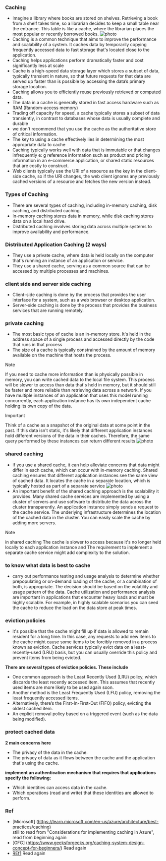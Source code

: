 ### Caching
- Imagine a library where books are stored on shelves. Retrieving a book from a shelf takes time, so a librarian decides to keep a small table near the entrance. This table is like a cache, where the librarian places the most popular or recently borrowed books.
![photo](https://media.geeksforgeeks.org/wp-content/uploads/20240110183740/Cache-Working.jpg)
- Caching is a common technique that aims to improve the performance and scalability of a system. It caches data by temporarily copying frequently accessed data to fast storage that's located close to the application.
- Caching helps applications perform dramatically faster and cost significantly less at scale
- Cache is a high-speed data storage layer which stores a subset of data, typically transient in nature, so that future requests for that data are served up faster than is possible by accessing the data’s primary storage location.
- Caching allows you to efficiently reuse previously retrieved or computed data.
- The data in a cache is generally stored in fast access hardware such as RAM (Random-access memory) 
- Trading off capacity for speed, a cache typically stores a subset of data transiently, in contrast to databases whose data is usually complete and durable
- we don't recommend that you use the cache as the authoritative store of critical information. 
- The key to using a cache effectively lies in determining the most appropriate data to cache
- Caching typically works well with data that is immutable or that changes infrequently e: g reference information such as product and pricing information in an e-commerce application, or shared static resources that are costly to construct.
- Web clients typically use the URI of a resource as the key in the client-side cache, so if the URI changes, the web client ignores any previously cached versions of a resource and fetches the new version instead.
### Types of Caching
- There are several types of caching, including in-memory caching, disk caching, and distributed caching.
- In-memory caching stores data in memory, while disk caching stores data on a local hard drive.
- Distributed caching involves storing data across multiple systems to improve availability and performance.
### Distributed Application Caching (2 ways)
- They use a private cache, where data is held locally on the computer that's running an instance of an application or service.
- They use a shared cache, serving as a common source that can be accessed by multiple processes and machines.
### client side and server side caching
- Client-side caching is done by the process that provides the user interface for a system, such as a web browser or desktop application.
- Server-side caching is done by the process that provides the business services that are running remotely.
### private caching
- The most basic type of cache is an in-memory store. It's held in the address space of a single process and accessed directly by the code that runs in that process
-  The size of a cache is typically constrained by the amount of memory available on the machine that hosts the process.
> [!NOTE]
> If you need to cache more information than is physically possible in memory, you can write cached data to the local file system. This process will be slower to access than data that's held in memory, but it should still be faster and more reliable than retrieving data across a network.
> If you have multiple instances of an application that uses this model running concurrently, each application instance has its own independent cache holding its own copy of the data.

> [!IMPORTANT]
> Think of a cache as a snapshot of the original data at some point in the past. If this data isn't static, it's likely that different application instances hold different versions of the data in their caches. Therefore, the same query performed by these instances can return different results
![photo](https://learn.microsoft.com/en-us/azure/architecture/best-practices/images/caching/figure1.png)
### shared caching
- If you use a shared cache, it can help alleviate concerns that data might differ in each cache, which can occur with in-memory caching. Shared caching ensures that different application instances see the same view of cached data. It locates the cache in a separate location, which is typically hosted as part of a separate service
![photo](https://learn.microsoft.com/en-us/azure/architecture/best-practices/images/caching/figure2.png)
- An important benefit of the shared caching approach is the scalability it provides. Many shared cache services are implemented by using a cluster of servers and use software to distribute the data across the cluster transparently. An application instance simply sends a request to the cache service. The underlying infrastructure determines the location of the cached data in the cluster. You can easily scale the cache by adding more servers.
> [!NOTE]
> in shared caching The cache is slower to access because it's no longer held locally to each application instance and The requirement to implement a separate cache service might add complexity to the solution.
### to know what data is best to cache
- carry out performance testing and usage analysis to determine whether prepopulating or on-demand loading of the cache, or a combination of both, is appropriate. The decision should be based on the volatility and usage pattern of the data. Cache utilization and performance analysis are important in applications that encounter heavy loads and must be highly scalable. For example, in highly scalable scenarios you can seed the cache to reduce the load on the data store at peak times.
### eviction policies
- it's possible that the cache might fill up if data is allowed to remain resident for a long time. In this case, any requests to add new items to the cache might cause some items to be forcibly removed in a process known as eviction. Cache services typically evict data on a least-recently-used (LRU) basis, but you can usually override this policy and prevent items from being evicted.

**There are several types of eviction policies. These include**
- One common approach is the Least Recently Used (LRU) policy, which discards the least recently accessed item. This assumes that recently used items are more likely to be used again soon.
- Another method is the Least Frequently Used (LFU) policy, removing the least frequently accessed items.
- Alternatively, there’s the First-In-First-Out (FIFO) policy, evicting the oldest cached item.
- An explicit removal policy based on a triggered event (such as the data being modified).

### protect cached data
**2 main concerns here**
- The privacy of the data in the cache.
- The privacy of data as it flows between the cache and the application that's using the cache.

**implement an authentication mechanism that requires that applications specify the following:**
- Which identities can access data in the cache.
- Which operations (read and write) that these identities are allowed to perform.
### Ref
- [Microsoft] (https://learn.microsoft.com/en-us/azure/architecture/best-practices/caching) \
still to read from "Considerations for implementing caching in Azure", read from beginning again
- [GFG] (https://www.geeksforgeeks.org/caching-system-design-concept-for-beginners/) Read again
- [REf1](https://aws.amazon.com/ar/caching/) Read again
